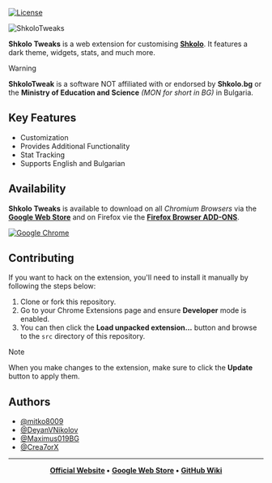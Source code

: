 [![License](https://img.shields.io/badge/License-GPL_v3-red)](https://github.com/mitko8009/ShkoloTweaks/blob/main/LICENSE)

<img src="https://shkolotweaks.web.app/assets/thumb2.png" align="center" alt="ShkoloTweaks">

**Shkolo Tweaks** is a web extension for customising **[Shkolo]("https://www.shkolo.bg/")**. It features a dark theme, widgets, stats, and much more.

> [!WARNING]
> **ShkoloTweak** is a software NOT affiliated with or endorsed by **Shkolo.bg** or the **Ministry of Education and Science** *(MON for short in BG)* in Bulgaria.

## Key Features

- Customization
- Provides Additional Functionality
- Stat Tracking
- Supports English and Bulgarian


## Availability

**Shkolo Tweaks** is available to download on all *Chromium Browsers* via the **[Google Web Store](https://chromewebstore.google.com/detail/shkolotweaks/benlbhlopnomakndbgihpghghdcejpjc)** and on Firefox vie the **[Firefox Browser ADD-ONS](https://addons.mozilla.org/en-US/firefox/addon/shkolotweaks-beta/)**.

[![Google Chrome](https://img.shields.io/badge/Google%20Chrome-4285F4?style=for-the-badge&logo=GoogleChrome&logoColor=white)](https://chromewebstore.google.com/detail/shkolotweaks/benlbhlopnomakndbgihpghghdcejpjc?hl=en&authuser=0)

## Contributing

If you want to hack on the extension, you'll need to install it manually by following the steps below:
1. Clone or fork this repository.
2. Go to your Chrome Extensions page and ensure **Developer** mode is enabled.
3. You can then click the **Load unpacked extension...** button and browse to the `src` directory of this repository.

> [!NOTE]
> When you make changes to the extension, make sure to click the **Update** button to apply them.

## Authors

- [@mitko8009](https://github.com/mitko8009)
- [@DeyanVNikolov](https://github.com/DeyanVNikolov)
- [@Maximus019BG](https://github.com/Maximus019BG)
- [@Crea7orX](https://github.com/Crea7orX)

<hr>
<div align="center">
  <strong><a href="https://shkolotweaks.xyz/">Official Website</a> •</strong>
  <strong><a href="https://chromewebstore.google.com/detail/shkolotweaks/benlbhlopnomakndbgihpghghdcejpjc">Google Web Store</a> •</strong>
  <strong><a href="https://github.com/mitko8009/ShkoloTweaks/wiki">GitHub Wiki</a></strong>
</div>
